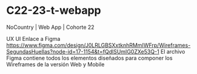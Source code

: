 # C22-23-t-webapp
NoCountry | Web App | Cohorte 22

UX UI
Enlace a Figma
https://www.figma.com/design/J0LRLGBSXxtknhRMmIWFrp/Wireframes-SegundasHuellas?node-id=17-1154&t=fQdlSUmIG0ZXe53Q-1
El archivo Figma contiene todos los elementos diseñados para componer los Wireframes de la versión Web y Mobile
